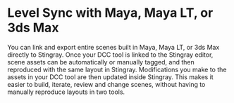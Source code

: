 # Level Sync with Maya, Maya LT, or 3ds Max

You can link and export entire scenes built in Maya, Maya LT, or 3ds Max directly to Stingray. Once your DCC tool is linked to the Stingray editor, scene assets can be automatically or manually tagged, and then reproduced with the same layout in Stingray. Modifications you make to the assets in your DCC tool are then updated inside Stingray. This makes it easier to build, iterate, review and change scenes, without having to manually reproduce layouts in two tools.
